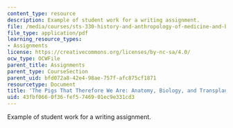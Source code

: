 ```yaml
---
content_type: resource
description: Example of student work for a writing assignment.
file: /media/courses/sts-330-history-and-anthropology-of-medicine-and-biology-spring-2013/43fbf0660f36fef5746901ec9e331cd3_MITSTS_330S13_BolmModePigs.pdf
file_type: application/pdf
learning_resource_types:
- Assignments
license: https://creativecommons.org/licenses/by-nc-sa/4.0/
ocw_type: OCWFile
parent_title: Assignments
parent_type: CourseSection
parent_uid: bfd072a8-42e4-98ae-757f-afc875cf1871
resourcetype: Document
title: 'The Pigs That Therefore We Are: Anatomy, Biology, and Transplantation'
uid: 43fbf066-0f36-fef5-7469-01ec9e331cd3
---
```

Example of student work for a writing assignment.